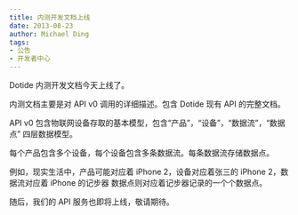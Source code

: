 ```yaml
---
title: 内测开发文档上线
date: 2013-08-23
author: Michael Ding
tags:
- 公告
- 开发者中心
---
```


Dotide 内测开发文档今天上线了。

内测文档主要是对 API v0 调用的详细描述。包含 Dotide 现有 API 的完整文档。

API v0 包含物联网设备存取的基本模型，包含“产品”，“设备”，“数据流”，“数据点” 四层数据模型。

每个产品包含多个设备，每个设备包含多条数据流。每条数据流存储数据点。

例如，现实生活中，产品可能对应着 iPhone 2，设备对应着张三的 iPhone 2，数据流对应着 iPhone 的记步器 数据点则对应着记步器记录的一个个数据点。

随后，我们的 API 服务也即将上线，敬请期待。

